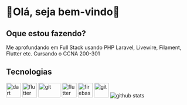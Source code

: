 # 👋Olá, seja bem-vindo🚀

## Oque estou fazendo?

Me aprofundando em Full Stack usando PHP Laravel, Livewire, Filament, Flutter etc.
Cursando o CCNA 200-301


## Tecnologias
<p align="left">
 
<img src="https://www.vectorlogo.zone/logos/dartlang/dartlang-icon.svg" alt="dart" width="40" height="40">
<img src="https://www.vectorlogo.zone/logos/flutterio/flutterio-icon.svg" alt="flutter" width="40" height="40"> 
<img src="https://www.vectorlogo.zone/logos/java/java-ar21.svg" alt="git" width="60" height="40"/>
<img src="https://www.vectorlogo.zone/logos/mysql/mysql-icon.svg" alt="flutter" width="40" height="40"> 
<img src="https://www.vectorlogo.zone/logos/firebase/firebase-icon.svg" alt="firebase" width="40" height="40">
<img src="https://www.vectorlogo.zone/logos/git-scm/git-scm-icon.svg" alt="git" width="40" height="40"/>

<img src="https://github-readme-stats.vercel.app/api?username=paulinofonsecas&theme=dracula" alt="github stats">
<br>
